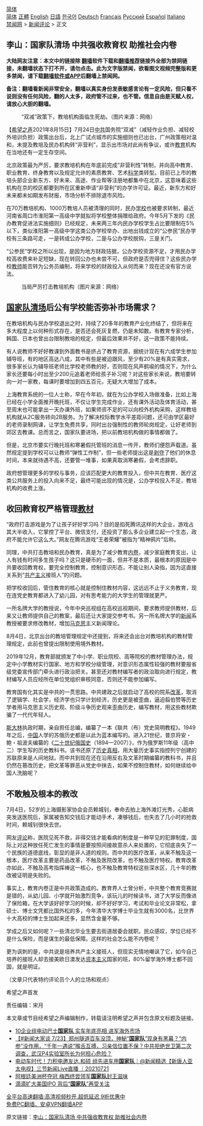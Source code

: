  <!-- 面包屑导航 --> <div class="breadcrumb"><!-- GTranslate: https://gtranslate.io/ -->  <div class="switcher notranslate">  <div class="selected">  <a href="#" onclick="return false;"> 简体</a>  </div>  <div class="option">  <a href="https://www.bannedbook.org" onclick="doGTranslate('zh-CN|zh-CN');jQuery('div.switcher div.selected a').html(jQuery(this).html());return false;" title="简体中文" class="nturl selected"> 简体</a>  <a href="https://www.bannedbook.org/zh-tw/" onclick="doGTranslate('zh-CN|zh-TW');jQuery('div.switcher div.selected a').html(jQuery(this).html());return false;" title="繁體中文" class="nturl"> 正體</a>  <a href="https://www.bannedbook.org/en/" onclick="doGTranslate('zh-CN|en');jQuery('div.switcher div.selected a').html(jQuery(this).html());return false;" title="English" class="nturl"> English</a>  <a href="https://www.bannedbook.org/ja/" onclick="doGTranslate('zh-CN|ja');jQuery('div.switcher div.selected a').html(jQuery(this).html());return false;" title="日本語" class="nturl"> 日語</a>  <a href="https://www.bannedbook.org/ko/" onclick="doGTranslate('zh-CN|ko');jQuery('div.switcher div.selected a').html(jQuery(this).html());return false;" title="한국어" class="nturl"> 한국어</a>  <a href="https://www.bannedbook.org/de/" onclick="doGTranslate('zh-CN|de');jQuery('div.switcher div.selected a').html(jQuery(this).html());return false;" title="Deutsch" class="nturl"> Deutsch</a>  <a href="https://www.bannedbook.org/fr/" onclick="doGTranslate('zh-CN|fr');jQuery('div.switcher div.selected a').html(jQuery(this).html());return false;" title="Français" class="nturl"> Français</a>  <a href="https://www.bannedbook.org/ru/" onclick="doGTranslate('zh-CN|ru');jQuery('div.switcher div.selected a').html(jQuery(this).html());return false;" title="Русский" class="nturl"> Русский</a>  <a href="https://www.bannedbook.org/es/" onclick="doGTranslate('zh-CN|es');jQuery('div.switcher div.selected a').html(jQuery(this).html());return false;" title="Español" class="nturl"> Español</a>  <a href="https://www.bannedbook.org/it/" onclick="doGTranslate('zh-CN|it');jQuery('div.switcher div.selected a').html(jQuery(this).html());return false;" title="Italiano" class="nturl"> Italiano</a>  </div>  </div>      <div class='breadcrumb-sub'><!-- Breadcrumb NavXT 6.3.0 --> <a href="https://www.bannedbook.org/" class="home">禁闻网</a> &gt; <a href="https://www.bannedbook.org/bnews/comments/" class="category">新闻评论</a> &gt; 正文</div></div><h2>李山：国家队清场 中共强收教育权 助推社会内卷</h2> <p class="notice"><b>大陆网友注意：本文中的链接除 <a href="https://github.com/bannedbook/fanqiang" >翻墙</a>软件下载和<a href="https://github.com/killgcd/justmysocks/blob/master/README.md">翻墙推荐</a>链接外全部为禁网链接，未翻墙状态下打不开，请勿点击。此为文字版禁闻，欲看图文视频完整版和更多禁闻，请下载<a href="https://github.com/bannedbook/fanqiang">翻墙软件或APP</a>后翻墙上禁闻网。</p><p>备注：翻墙看新闻非常安全，翻墙以真实身份发表敏感言论有一定风险，但只看不说则没有任何风险，翻的人太多，政府管不过来，也不管。信息自由是天赋人权，请放心大胆的翻墙。</b></p>  <div class="entry"> <figure> <p><figcaption>“双减”政策下，教培机构面临生死劫。（图片来源：网络）</figcaption></figure> <p>【<span class='wp_keywordlink_affiliate'><a href="https://www.soundofhope.org" title="希望之声" target="_blank">希望之声</a></span>2021年8月15日】7月24日<a href="https://www.bannedbook.org/bnews/tag/%e4%b8%ad%e5%85%b1/" class="st_tag internal_tag" rel="tag" title="标签 中共 下的日志">中共</a>国务院“双减”（减轻作业负担、减轻校外培训负担）政策出台后，北上广试点城市的实施细则也已出台，广州政策相对温和，未提及教培及民办机构转“非营利”，显示出市场对此尚有争议，或许<a href="https://www.bannedbook.org/bnews/tag/%e6%95%99%e8%82%b2/" class="st_tag internal_tag" rel="tag" title="标签 教育 下的日志">教育</a>机构在当地还有一定生存空间。</p> <p>北京政策最为严厉，要求教培机构在年底前完成“非营利性”转制，并向高中教育、职业教育、终身教育以及规定允许的素质教育、艺术<span class='wp_keywordlink'><a href="https://www.bannedbook.org/forum11/topic309.html" title="禁片：“科学”的棍子" target="_blank">科学</a></span>类转型。目前已上市的教培头部企业新东方、好未来、高途、作业帮等注册地都集中在北京，这意味着这些机构在京的校区都要到所在区重新申请“非营利”的办学许可证。最近，新东方和好未来都未如期发布财报，市场分析不排除退市风险。</p> <p>在70万教培机构、1000万教培人员被清理的同时，民办<a href="https://www.bannedbook.org/bnews/tag/%e5%ad%a6%e6%a0%a1/" class="st_tag internal_tag" rel="tag" title="标签 学校 下的日志">学校</a>也被要求转制，最近河南省周口市淮阳第一高级中学就拟将学校整体捐赠给政府。今年5月下发的《民办教育促进法实施细则》已经规定，未来两三年内民办学校学生占比要限制在5%以下，类似淮阳第一高级中学这类公办学校举办、出地出钱成立的“公参民”民办学校有三条路可走，一是转成公办学校，二是与公办学校脱钩，三是关门。</p> <p>“公参民”学校之所以出现，是因为地方财政拮据，公办学校资源不足，才用民办学校高收费来补足短缺，现在转回公办也未尝不可，但政府是否兜得住？这些民办学校<a href="https://www.bannedbook.org/bnews/tag/%e6%95%99%e5%b8%88/" class="st_tag internal_tag" rel="tag" title="标签 教师 下的日志">教师</a>能否转为公务员编制，将来学校的财政投入从何而来？现在还没有官方说法。</p> <figure><figcaption>当局严厉打击教培机构（图片来源：网络）</figcaption></figure> <h2><a href="https://www.bannedbook.org/bnews/tag/%E5%9B%BD%E5%AE%B6%E9%98%9F/" class="st_tag internal_tag" rel="tag" title="标签 国家队 下的日志">国家队</a><a href="https://www.bannedbook.org/bnews/tag/%E6%B8%85%E5%9C%BA/" class="st_tag internal_tag" rel="tag" title="标签 清场 下的日志">清场</a>后公有学校能否弥补市场需求？</h2> <p>在教培机构与民办学校退出之时，持续了20多年的教育产业化终结了，但将来在多大程度上以何种形式存在，是否还会死灰复燃，仍是未知数。有教育专家分析，韩国、日本也曾出台限制教培的规定，但最后效果并不好，这一政策不能持续。</p> <p>有人说教师不好好教课到外面教书是挤占了教育资源，据统计现在有六成学生参加辅导班，有的地区高达八成，其中有些是被迫跟风，至少有20%是有真实需求，很多家长认为辅导班老师比学校老师教的好，否则现在风声鹤唳的情况下，为什么家长还要每小时出至少200元追着老师给孩子补习呢？对这些家长来说，教培要转向一对一家教，每课时要增加到四五百元，无疑大大增加了成本。</p> <p>上海教育系统的一位人士称，早在今年初，就在为公办学校入场做准备，比如上海已经在小学全面推开晚托班，不仅让学生完成作业，还有课外活动及体育活动，甚至周末也可能拿出一天办课外班，如果师资不足的可以向校外机构采购，这样教培机构就从2C服务转向2B服务。为了解决校际教学水平差距问题，还可由学区最好的老师录制网课，让学生免费共享，同时出台强制性的教师轮岗规定，让好老师到郊区去教课。总而言之，国家队要进场，把以前教培机构做的事情都做了。</p>  <p>但是，北京市要实行晚托班和寒暑假托管班的消息一传开，教师们便怨声载道。虽然规定提到学校可以让教师“弹性工作制”，但一些老师提出这是<span class='wp_keywordlink'><a href="https://www.bannedbook.org/forum2/topic21.html" title="《剥夺》 黄建民 著" target="_blank">剥夺</a></span>了他们的休息时间，本来就待遇不高，还要管一堆事，如果真取消寒暑假，会考虑辞职。</p> <p>政府想管理更多的学校与事务，应该匹配更大的教育投入，但中共在教育、医疗这类公共服务上的投入向来不足，最终可能出现的情况是，公办学校投入不足，教培机构的收费上涨。</p> <h2>收回教育权严格管理<a href="https://www.bannedbook.org/bnews/tag/%E6%95%99%E6%9D%90/" class="st_tag internal_tag" rel="tag" title="标签 教材 下的日志">教材</a></h2> <p>“政府打击游戏是为了让孩子好好学习吗？目的是掐死腾讯这样的大企业，游戏占其大半收入，它掌控了平台、微信支付，还投资了那么多企业建立起一个生态，政府不能允许它这么大。”网友在腾讯游戏“王者荣耀”被指为“精神鸦片”后称。</p> <p>同理，中共打击教培和民办教育，真是为了减少教育<a href="https://www.bannedbook.org/bnews/tag/%e5%86%85%e5%8d%b7/" class="st_tag internal_tag" rel="tag" title="标签 内卷 下的日志">内卷</a>，减少家庭教育支出，让人有钱有时间多生孩子吗？这只是硬币的一面，但并不是本质，最根本的原因是中共要收回教育权，要完全控制教育，控制意识形态，不能让别人染指，因为这直接关系到“<span class='wp_keywordlink'><a href="https://www.bannedbook.org/forum2/topic6177.html" title="《共产主义的终极目的》" target="_blank">共产主义</a></span>接班人”的问题。</p> <p>把学校收回后，管住教育的核心就是控制住教材内容，这远远不止于义务教育，现在连党史教育都进入了幼儿园，对有思考能力的大学生的管理就更严。</p> <p>一所名牌大学的教授说，今年中央巡视组在高校巡视期间，要求教师提供教材，后来又让教师提供自己的教案，最后还让大家提交参考书。另一所名牌大学的<span class='wp_keywordlink_affiliate'><a href="https://www.bannedbook.org/" title="新闻">新闻</a></span>系教授被要求修改教材，增加<span class='wp_keywordlink'><a href="https://www.bannedbook.org/forum2/topic105.html" title="《马克思的成魔之路》" target="_blank">马克思</a></span>主义新闻理论。</p> <p>8月4日，北京出台的教培管理规定中还提到，将来还会出台对教培机构的教材管理规定，此前也曾提出限制使用境外教材。</p>  <p>2019年12月，教育部就颁发了中小学、职业院校、高等院校的教材管理办法，规定中小学教材实行国家、地方和学校分级管理，对意识形态属性较强的教材要报省级党委宣传部门牵头进行政治把关。甚至还对教材编写者的政治取向进行规定，教材编写人员应经所在单位党组织审核同意，否则还不能参加编写。</p> <p>教育国有化其实是中共的一贯思路。中共建政之后就启动了高校的院系<a href="https://www.bannedbook.org/bnews/tag/%e6%94%b9%e9%9d%a9/" class="st_tag internal_tag" rel="tag" title="标签 改革 下的日志">改革</a>，取消了逻辑学、社会学，经济学也只学计划经济，历史更是被歪曲，逼迫翦伯赞等历史学者用马克思主义历史观、阶级斗争历史观来歪曲历史，编写教材，用这些教材欺骗了一代代年轻人。</p> <p><span class='wp_keywordlink'><a href="https://www.bannedbook.org/forum2/topic1256.html" title="斯大林（上、中、下册）" target="_blank">斯大林</a></span>执政时期，亲自担任总编，编纂了一本《联共（布）党史简明教程》。1949年之后，<span class='wp_keywordlink_affiliate'><a href="https://www.bannedbook.org/" title="中国" target="_blank">中国</a></span>人学的苏俄历史都是以此为蓝本编写的。进入21世纪，普京将安・鲍・祖波夫编纂的《<span class='wp_keywordlink'><a href="https://www.bannedbook.org/forum2/topic1057.html" title="一部颠覆性着作-二十世纪俄国史" target="_blank">二十世纪俄国史</a></span>（1894—2007）》，作为俄罗斯11年级（高中二）学生写的历史教科书。该书还原了<span class='wp_keywordlink'><a href="https://www.bannedbook.org/forum33/" title="近代历史事件真相" target="_blank">历史真相</a></span>，用大量历史事实指控列宁创建的苏联原来是人间地狱。而中共到现在还在沿用反右及文革时期编纂的教科书，并且仍然在篡改历史，把文革等罪恶从党史中抹去，如果不控制住教材，如何继续给中国人洗脑呢？</p> <h2>不敢触及根本的教改</h2> <p>7月4日，52岁的上海摄影家协会会员赖城钊，奉命去拍上海外滩灯光秀，心脏病突发送医院后，家属被告知交钱后才能动手术，凑够钱后，也失去了几小时的抢救时间，赖城钊很快去世。</p> <p>网友<span class='wp_keywordlink_affiliate'><a href="https://www.bannedbook.org/bnews/comments/" title="新闻评论" target="_blank">评论</a></span>称，医院见死不救，非得交钱才能看病的制度是一种罕见的犯罪制度，国际上对这种放任死亡发生的事情是要按照间接故意杀人来处置的，它彻底丧失了一个民族的道德底线，彰显的是非人道的规则。而中共的医疗改革，从来不触及这一根本，医疗改革主要是药品改革，不触及医院改革，也不触及医疗特权。教育改革亦如此，不触及高考指挥棒这一核心，也不触及教育特权这些深水区，几十年的教改被证明是失败的。</p> <p>事实上，教育内卷正是中共政策造成的。教育界人士曾分析，中共整个教育竞赛就是错的，从幼儿园、小学就开始激烈竞争，该玩儿的时候读书，进了大学反而像进了保险箱，在大学该好好学习的时候，却不好好学习，考试和毕业论文非常松，拿硕士、博士文凭都比国外松的多，今年清华大学博士毕业生就有3000名，比世界十大高校的博士生加起来还多，显然含金量不够。</p> <p>学成之后又如何呢？一些清北毕业生要去街道居委会就职。民众感叹，学位已经不是什么保险，而是谋生的最低保障。这样的社会怎么能不内卷呢？</p>  <p>更为讽刺的是，中共说是培养共产主义接班人，但现实无情地嘲讽了它，如今自己培养的接班人却去接美欧日澳发达<span class='wp_keywordlink'><a href="https://www.bannedbook.org/forum2/topic920.html" title="资本主义与自由" target="_blank">资本主义</a></span>国家的班，80%留学海外博士都不回国，就是明证。</p> <p>（文章只代表特约评论员个人的立场和观点）</p> <p>希望之声首发</p> <p>责任编辑：宋月</p> <p>本文章或节目经希望之声编辑制作，转载请注明希望之声并包含原文标题及链接。 </p> <ul class='op-related-articles' title='相关阅读'> <li><a href='https://www.bannedbook.org/bnews/taiwannews/20210813/1605464.html' target='_blank'>10企业组电动巴士<b>国家队</b> 实车年底亮相 进军海外市场</a></li> <li><a href='https://www.bannedbook.org/bnews/bannedvideo/20210723/1592877.html' target='_blank'>【#新闻大家谈 7/23】郑州隧道百车没顶，神秘“<b>国家队</b>”现身有黑幕？“内参”没作用，“千年一遇说”喉舌互搏，习亲信位置不保？中共拒绝世卫第二次调查，武汉P4实验室所长为何担心危险？</a></li> <li><a href='https://www.bannedbook.org/bnews/bannedvideo/20210721/1591184.html' target='_blank'>电动车时代！力积电邀友达.和硕 组先进车用<b>国家队</b>｜@新闻精选【新唐人亚太电视】三节新闻Live直播 ｜20210721</a></li> <li><a href='https://www.bannedbook.org/bnews/baitai/20210711/1584903.html' target='_blank'>阿根廷美洲杯夺冠 梅西终尝领军<b>国家队</b>封王滋味</a></li> <li><a href='https://www.bannedbook.org/bnews/finance/20210701/1577767.html' target='_blank'>滴滴扩大美国IPO 背后“<b>国家队</b>”再受关注</a></li> </ul> <p class="texttj"> <a href="https://github.com/bannedbook/fanqiang/wiki/V2ray%E6%9C%BA%E5%9C%BA" target="_blank">全平台高速翻墙:高清视频秒开,超低延迟,9折优惠中</a><br/> <a href="https://github.com/bannedbook/fanqiang/wiki/%E7%A6%81%E9%97%BB%E7%BD%91%E5%AE%89%E5%8D%93%E7%BF%BB%E5%A2%99%E6%96%B0%E9%97%BBAPP" target="_blank">免费PC翻墙、安卓VPN翻墙APP</a></p><p>原文链接：<a class="src_link"  href="https://www.soundofhope.org/post/535640" target="_blank">李山：国家队清场 中共强收教育权 助推社会内卷</a></p> <a name='sharetosocial'></a>  <div style="margin-bottom:5px;padding-bottom:5px;clear:both"> <div id="archive-pix-1" class="banner-ads"> <!-- AuctionX Display platform tag START --> <div id="26318x728x90x621x_ADSLOT2" clicktrack="%%CLICK_URL_ESC%%"></div> <!-- AuctionX Display platform tag END --> </div> <div id="archive-pix-2" class="banner-ads"> <!-- AuctionX Display platform tag START --> <div id="26315x300x250x621x_ADSLOT2" clicktrack="%%CLICK_URL_ESC%%"></div> <!-- AuctionX Display platform tag END --> </div> </div>  <div id="archive-pix-1" class="banner-ads"> <!-- AuctionX Display platform tag START --> <div id="26318x728x90x621x_ADSLOT3" clicktrack="%%CLICK_URL_ESC%%"></div> <!-- AuctionX Display platform tag END --> </div> </div><!--END ENTRY--> 